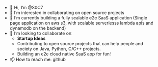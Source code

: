 - 👋 Hi, I’m @S0C7
- 👀 I’m interested in collaborating on open source projects
- 🌱 I’m currently building a fully scalable e2e SaaS application (Single page application on aws s3, with scalable serverlesss lambda apis and dynamodb on the backend)
- 💞️ I’m looking to collaborate on:
  - **Startup Ideas**
  - Contributing to open source projects that can help people and society on Java, Python, C/C++ projects.
  - Building an e2e cloud native SaaS app for fun!
- 📫 How to reach me: github

<!---
S0C7/S0C7 is a ✨ special ✨ repository because its `README.md` (this file) appears on your GitHub profile.
You can click the Preview link to take a look at your changes.
--->
